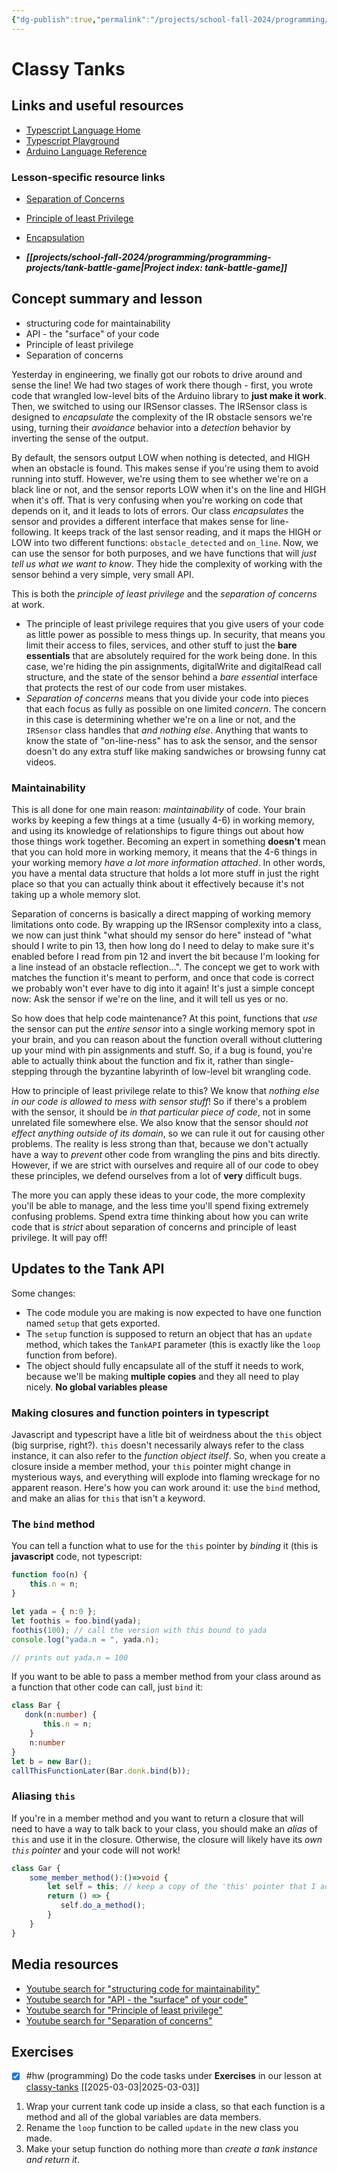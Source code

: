 ```yaml
---
{"dg-publish":true,"permalink":"/projects/school-fall-2024/programming/lessons/classy-tanks/"}
---
```



#  Classy Tanks

## Links and useful resources

- [Typescript Language Home](https://www.typescriptlang.org/)
- [Typescript Playground](https://www.typescriptlang.org/play/)
- [Arduino Language Reference](https://docs.arduino.cc/language-reference/)


### Lesson-specific resource links

- [Separation of Concerns](https://en.wikipedia.org/wiki/Separation_of_concerns) 
- [Principle of least Privilege](https://en.wikipedia.org/wiki/Principle_of_least_privilege) 
- [Encapsulation](https://en.wikipedia.org/wiki/Encapsulation_(computer_programming)) 

- ***[[projects/school-fall-2024/programming/programming-projects/tank-battle-game\|Project index: tank-battle-game]]*** 
## Concept summary and lesson


- structuring code for maintainability 
- API - the "surface" of your code 
- Principle of least privilege 
- Separation of concerns 

Yesterday in engineering, we finally got our robots to drive around and sense the line! We had two stages of work there though - first, you wrote code that wrangled low-level bits of the Arduino library to **just make it work**. Then, we switched to using our IRSensor classes. The IRSensor class is designed to *encapsulate* the complexity of the IR obstacle sensors we're using, turning their *avoidance* behavior into a *detection* behavior by inverting the sense of the output. 

By default, the sensors output LOW when nothing is detected, and HIGH when an obstacle is found. This makes sense if you're using them to avoid running into stuff. However, we're using them to see whether we're on a black line or not, and the sensor reports LOW when it's on the line and HIGH when it's off. That is very confusing when you're working on code that depends on it, and it leads to lots of errors. Our class *encapsulates* the sensor and provides a different interface that makes sense for line-following. It keeps track of the last sensor reading, and it maps the HIGH or LOW into two different functions: `obstacle_detected` and `on_line`. Now, we can use the sensor for both purposes, and we have functions that will *just tell us what we want to know*. They hide the complexity of working with the sensor behind a very simple, very small API.

This is both the *principle of least privilege* and the *separation of concerns* at work. 

- The principle of least privilege requires that you give users of your code as little power as possible to mess things up. In security, that means you limit their access to files, services, and other stuff to just the **bare essentials** that are absolutely required for the work being done. In this case, we're hiding the pin assignments, digitalWrite and digitalRead call structure, and the state of the sensor behind a *bare essential* interface that protects the rest of our code from user mistakes.
- *Separation of concerns* means that you divide your code into pieces that each focus as fully as possible on one limited *concern*. The concern in this case is determining whether we're on a line or not, and the `IRSensor` class handles that *and nothing else*. Anything that wants to know the state of "on-line-ness" has to ask the sensor, and the sensor doesn't do any extra stuff like making sandwiches or browsing funny cat videos.

### Maintainability

This is all done for one main reason: *maintainability* of code. Your brain works by keeping a few things at a time (usually 4-6) in working memory, and using its knowledge of relationships to figure things out about how those things work together. Becoming an expert in something **doesn't** mean that you can hold more in working memory, it means that the 4-6 things in your working memory *have a lot more information attached*. In other words, you have a mental data structure that holds a lot more stuff in just the right place so that you can actually think about it effectively because it's not taking up a whole memory slot.

Separation of concerns is basically a direct mapping of working memory limitations onto code. By wrapping up the IRSensor complexity into a class, we now can just think "what should my sensor do here" instead of "what should I write to pin 13, then how long do I need to delay to make sure it's enabled before I read from pin 12 and invert the bit because I'm looking for a line instead of an obstacle reflection...". The concept we get to work with matches the function it's meant to perform, and once that code is correct we probably won't ever have to dig into it again! It's just a simple concept now: Ask the sensor if we're on the line, and it will tell us yes or no.

So how does that help code maintenance? At this point, functions that *use* the sensor can put the *entire sensor* into a single working memory spot in your brain, and you can reason about the function overall without cluttering up your mind with pin assignments and stuff. So, if a bug is found, you're able to actually think about the function and fix it, rather than single-stepping through the byzantine labyrinth of low-level bit wrangling code.

How to principle of least privilege relate to this? We know that *nothing else in our code is allowed to mess with sensor stuff*! So if there's a problem with the sensor, it should be *in that particular piece of code*, not in some unrelated file somewhere else. We also know that the sensor should *not effect anything outside of its domain*, so we can rule it out for causing other problems. The reality is less strong than that, because we don't actually have a way to *prevent* other code from wrangling the pins and bits directly. However, if we are strict with ourselves and require all of our code to obey these principles, we defend ourselves from a lot of **very** difficult bugs.

The more you can apply these ideas to your code, the more complexity you'll be able to manage, and the less time you'll spend fixing extremely confusing problems. Spend extra time thinking about how you can write code that is *strict* about separation of concerns and principle of least privilege. It will pay off!

## Updates to the Tank API

Some changes:

- The code module you are making is now expected to have one function named `setup` that gets exported.
- The `setup` function is supposed to return an object that has an `update` method, which takes the `TankAPI` parameter (this is exactly like the `loop` function from before).
- The object should fully encapsulate all of the stuff it needs to work, because we'll be making **multiple copies** and they all need to play nicely. **No global variables please**

### Making closures and function pointers in typescript

Javascript and typescript have a litle bit of weirdness about the `this` object (big surprise, right?). `this` doesn't necessarily always refer to the class instance, it can also refer to the *function object itself*. So, when you create a closure inside a member method, your `this` pointer might change in mysterious ways, and everything will explode into flaming wreckage for no apparent reason. Here's how you can work around it: use the `bind` method, and make an alias for `this` that isn't a keyword.

### The `bind` method

You can tell a function what to use for the `this` pointer by *binding* it (this is **javascript** code, not typescript:

```javascript
function foo(n) {
    this.n = n;
}

let yada = { n:0 };
let foothis = foo.bind(yada);
foothis(100); // call the version with this bound to yada
console.log("yada.n = ", yada.n);

// prints out yada.n = 100
```

If you want to be able to pass a member method from your class around as a function that other code can call, just `bind` it:

```typescript
class Bar {
   donk(n:number) {
       this.n = n;
    }
    n:number
}
let b = new Bar();
callThisFunctionLater(Bar.donk.bind(b));
```

### Aliasing `this`

If you're in a member method and you want to return a closure that will need to have a way to talk back to your class, you should make an *alias* of `this` and use it in the closure. Otherwise, the closure will likely have its *own `this` pointer* and your code will not work!

```typescript
class Gar {
    some_member_method():()=>void {
        let self = this; // keep a copy of the 'this' pointer that I actually want
        return () => {
           self.do_a_method();
        }
    }
}
```

## Media resources

- [Youtube search for "structuring code for maintainability"](https://www.youtube.com/results?search_query=structuring%20code%20for%20maintainability) 
- [Youtube search for "API - the "surface" of your code"](https://www.youtube.com/results?search_query=API%20-%20the%20%22surface%22%20of%20your%20code) 
- [Youtube search for "Principle of least privilege"](https://www.youtube.com/results?search_query=Principle%20of%20least%20privilege) 
- [Youtube search for "Separation of concerns"](https://www.youtube.com/results?search_query=Separation%20of%20concerns) 

## Exercises

- [x] #hw (programming) Do the code tasks under **Exercises** in our lesson at [classy-tanks](https://school.ginosterous.com/projects/school-fall-2024/programming/lessons/classy-tanks) [[2025-03-03\|2025-03-03]]

1. Wrap your current tank code up inside a class, so that each function is a method and all of the global variables are data members. 
2. Rename the `loop` function to be called `update` in the new class you made.
3. Make your setup function do nothing more than *create a tank instance and return it*.

